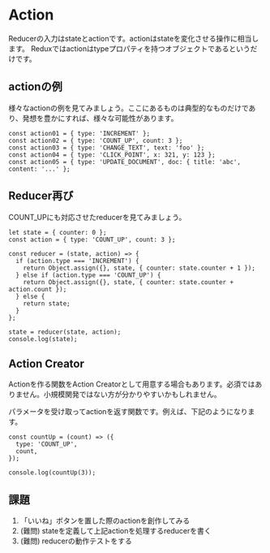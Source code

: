 # Action

Reducerの入力はstateとactionです。actionはstateを変化させる操作に相当します。
Reduxではactionはtypeプロパティを持つオブジェクトであるというだけです。

## actionの例

様々なactionの例を見てみましょう。ここにあるものは典型的なものだけであり、発想を豊かにすれば、様々な可能性があります。

```
const action01 = { type: 'INCREMENT' };
const action02 = { type: 'COUNT_UP', count: 3 };
const action03 = { type: 'CHANGE_TEXT', text: 'foo' };
const action04 = { type: 'CLICK_POINT', x: 321, y: 123 };
const action05 = { type: 'UPDATE_DOCUMENT', doc: { title: 'abc', content: '...' };
```

## Reducer再び

COUNT_UPにも対応させたreducerを見てみましょう。

```
let state = { counter: 0 };
const action = { type: 'COUNT_UP', count: 3 };

const reducer = (state, action) => {
  if (action.type === 'INCREMENT') {
    return Object.assign({}, state, { counter: state.counter + 1 });
  } else if (action.type === 'COUNT_UP') {
    return Object.assign({}, state, { counter: state.counter + action.count });
  } else {
    return state;
  }
};

state = reducer(state, action);
console.log(state);
```

## Action Creator

Actionを作る関数をAction Creatorとして用意する場合もあります。必須ではありません。小規模関発ではない方が分かりやすいかもしれません。

パラメータを受け取ってactionを返す関数です。例えば、下記のようになります。

```
const countUp = (count) => ({
  type: 'COUNT_UP',
  count,
});

console.log(countUp(3));
```

## 課題

1. 「いいね」ボタンを置した際のactionを創作してみる
2. (難問) stateを定義して上記actionを処理するreducerを書く
3. (難問) reducerの動作テストをする
